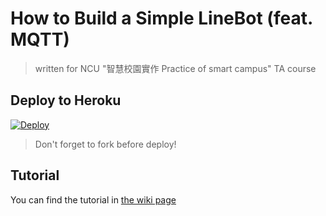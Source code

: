 # How to Build a Simple LineBot (feat. MQTT)
> written for NCU "智慧校園實作 Practice of smart campus" TA course

## Deploy to Heroku
  [![Deploy](https://www.herokucdn.com/deploy/button.svg)](https://heroku.com/deploy/https://github.com/wanghaisheng/LineBot-IoT/)

> Don't forget to fork before deploy!

## Tutorial
You can find the tutorial in [the wiki page](https://github.com/JCxYIS/LineBot-IoT/wiki)
